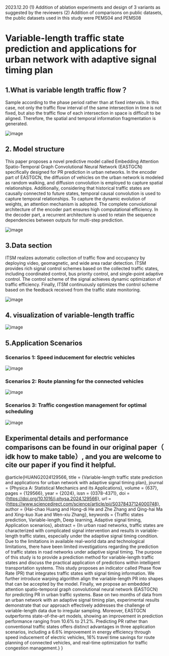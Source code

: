 2023.12.20
(1) Addition of ablation experiments and design of 3 variants as suggested by the reviewers 
(2) Addition of comparisons on public datasets, the public datasets used in this study were PEMS04 and PEMS08

# Variable-length traffic state prediction and applications for urban network with adaptive signal timing plan

## 1.What is variable length traffic flow？

Sample according to the phase period rather than at fixed intervals. In this case, not only the traffic flow interval of the same intersection in time is not fixed, but also the traffic flow of each intersection in space is difficult to be aligned. Therefore, the spatial and temporal information fragmentation is generated.

![image](https://github.com/RaganrokV/EASTGCN/assets/73992419/3bb58db1-8a08-45b2-b02f-7139cf3fd728)

## 2. Model structure
This paper proposes a novel predictive model called Embedding Attention Spatio-Temporal Graph Convolutional Neural Network (EASTGCN) specifically designed for PR prediction in urban networks. In the encoder part of EASTGCN, the diffusion of vehicles on the urban network is modeled as random walking, and diffusion convolution is employed to capture spatial relationships. Additionally, considering that historical traffic states are causally connected to future states, temporal causal convolution is used to capture temporal relationships. To capture the dynamic evolution of weights, an attention mechanism is adopted. The complete convolutional architecture of the encoder part ensures high computational efficiency. In the decoder part, a recurrent architecture is used to retain the sequence dependencies between outputs for multi-step prediction.

![image](https://github.com/RaganrokV/EASTGCN/assets/73992419/768db636-9fbb-432a-9992-dbb0e767a8aa)


## 3.Data section
ITSM realizes automatic collection of traffic flow and occupancy by deploying video, geomagnetic, and wide area radar detection. ITSM provides rich signal control schemes based on the collected traffic states, including coordinated control, bus priority control, and single-point adaptive control. The control scheme of the signal achieves dynamic optimization of traffic efficiency. Finally, ITSM continuously optimizes the control scheme based on the feedback received from the traffic state monitoring.

![image](https://github.com/RaganrokV/EASTGCN/assets/73992419/4e542cbe-17f5-4d17-9343-f0f9184e875a)

## 4. visualization of variable-length traffic

![image](https://github.com/RaganrokV/EASTGCN/assets/73992419/6140bf7b-e769-45c1-9dd3-a6f13cfebeb8)

## 5.Application Scenarios
### Scenarios 1: Speed inducement for electric vehicles

![image](https://github.com/RaganrokV/EASTGCN/assets/73992419/25ef00e8-5a3a-40f3-b8da-366d37a54927)
### Scenarios 2: Route planning for the connected vehicles

![image](https://github.com/RaganrokV/EASTGCN/assets/73992419/8e107a13-dc8f-4ff4-ab97-99af7134488e)

### Scenarios 3: Traffic congestion management for optimal scheduling

![image](https://github.com/RaganrokV/EASTGCN/assets/73992419/b522aca4-aa09-437b-84cb-47211382dee6)


## Experimental details and performance comparisons can be found in our original paper（ idk how to make table）, and you are welcome to cite our paper if you find it helpful.

@article{HUANG2024129566,
title = {Variable-length traffic state prediction and applications for urban network with adaptive signal timing plan},
journal = {Physica A: Statistical Mechanics and its Applications},
volume = {637},
pages = {129566},
year = {2024},
issn = {0378-4371},
doi = {https://doi.org/10.1016/j.physa.2024.129566},
url = {https://www.sciencedirect.com/science/article/pii/S0378437124000748},
author = {Hai-chao Huang and Hong-di He and Zhe Zhang and Qing-hai Ma and Xing-kuo Xue and Wen-xiu Zhang},
keywords = {Traffic states prediction, Variable-length, Deep learning, Adaptive signal timing, Application scenarios},
abstract = {In urban road networks, traffic states are characterized with complicated signal intervention and results in variable-length traffic states, especially under the adaptive signal timing condition. Due to the limitations in available real-world data and technological limitations, there have been limited investigations regarding the prediction of traffic states in road networks under adaptive signal timing. The purpose of this study is to provide a prediction method for variable-length traffic states and discuss the practical application of predictions within intelligent transportation systems. This study proposes an indicator called Phase flow Rate (PR) that integrates traffic states with signal timing information. We further introduce warping algorithm align the variable-length PR into shapes that can be accepted by the model. Finally, we propose an embedded attention spatio-temporal graph convolutional neural network (EASTGCN) for predicting PR in urban traffic systems. Base on two months of data from an urban network with an adaptive signal timing plan, experimental results demonstrate that our approach effectively addresses the challenge of variable-length data due to irregular sampling. Moreover, EASTGCN outperforms state-of-the-art models, showing an improvement in prediction performance ranging from 10.6% to 21.2%. Predicting PR rather than conventional traffic states offers distinct advantages in three application scenarios, including a 6.6% improvement in energy efficiency through speed inducement of electric vehicles, 16% travel time savings for route planning of connected vehicles, and real-time optimization for traffic congestion management.}
}


